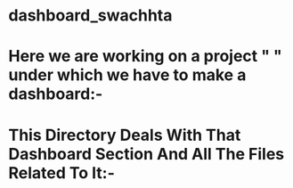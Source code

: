 # dashboard_swachhta

# Here we are working on a project " " under which we have to make a dashboard:-
# This Directory Deals With That Dashboard Section And All The Files Related To It:-